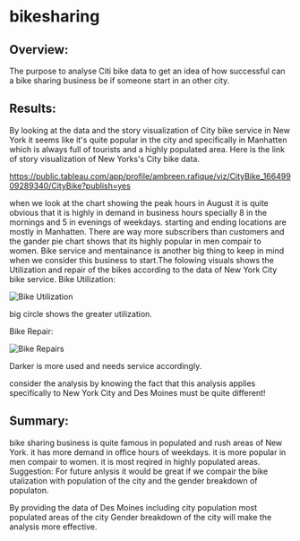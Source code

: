 # bikesharing

## Overview:
  The purpose to analyse Citi bike data to get an idea of how successful can a bike sharing business be if someone start in an other city.
## Results:
By looking at the data and the story visualization of City bike service in New York it seems like it's quite popular in the city and specifically in Manhatten which is always full of tourists and a highly populated area. Here is the link of story visualization of New Yorks's City bike data.
 
 https://public.tableau.com/app/profile/ambreen.rafique/viz/CityBike_16649909289340/CityBike?publish=yes
 


  when we look at the chart showing the peak hours in August it is quite obvious that it is highly in demand in business hours specially 8 in the mornings and 5 in       evenings of weekdays. 
  starting and ending locations are mostly in Manhatten.
  There are way more subscribers than customers and the gander pie chart shows that its highly popular in men compair to women.
   Bike service and mentainance is another big thing to keep in mind when we consider this business to start.The folowing  visuals shows the Utilization and repair of      the bikes according to the data of New York City bike service.
   Bike Utilization:
   
   
   ![Bike Utilization](https://user-images.githubusercontent.com/108497494/194133810-3376a02c-a386-45f9-818f-8a68cc435d6d.jpg)
   
   big circle shows the greater utilization.
   
  
  
  
  Bike Repair:
   
   
   
   
   ![Bike Repairs](https://user-images.githubusercontent.com/108497494/194134488-ca87e629-f993-4b05-b1db-b2c15974739b.jpg)

   Darker is more used and needs service accordingly.

   consider the analysis by knowing the fact that this analysis applies specifically to New York City and Des Moines must be quite different!


## Summary:
bike sharing business is quite famous in populated and rush areas of New York.
it has more demand in office hours of weekdays.
it is more popular in men compair to women.
it is most reqired in highly populated areas.
Suggestion:
For future anlysis it would be great if we compair the bike utalization with population of the city and the gender breakdown of populaton.

By providing the data of Des Moines including
city population
most populated areas of the city
Gender breakdown of the city will make the analysis more effective.
